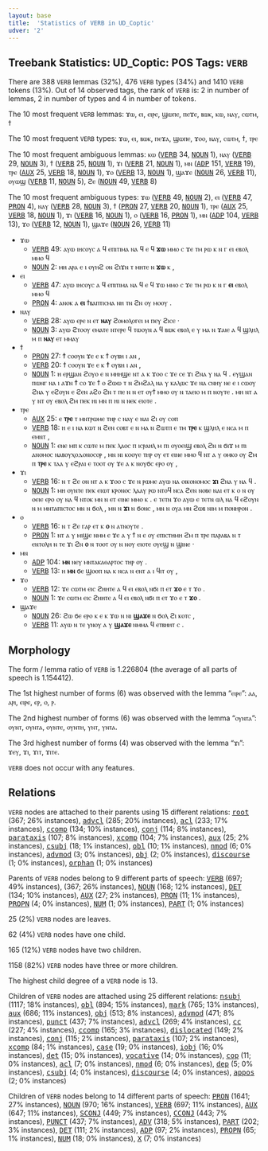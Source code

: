 ```yaml
---
layout: base
title:  'Statistics of VERB in UD_Coptic'
udver: '2'
---
```


## Treebank Statistics: UD_Coptic: POS Tags: `VERB`

There are 388 `VERB` lemmas (32%), 476 `VERB` types (34%) and 1410 `VERB` tokens (13%).
Out of 14 observed tags, the rank of `VERB` is: 2 in number of lemmas, 2 in number of types and 4 in number of tokens.

The 10 most frequent `VERB` lemmas: ϫⲱ, ⲉⲓ, ⲉⲓⲣⲉ, ϣⲱⲡⲉ, ⲡⲉϫⲉ, ⲃⲱⲕ, ⲕⲱ, ⲛⲁⲩ, ⲥⲱⲧⲙ, ϯ

The 10 most frequent `VERB` types:  ϫⲱ, ⲉⲓ, ⲃⲱⲕ, ⲡⲉϫⲁ, ϣⲱⲡⲉ, ϫⲟⲟ, ⲛⲁⲩ, ⲥⲱⲧⲙ, ϯ, ⲧⲣⲉ

The 10 most frequent ambiguous lemmas: ⲕⲱ (<tt><a href="cop-pos-VERB.html">VERB</a></tt> 34, <tt><a href="cop-pos-NOUN.html">NOUN</a></tt> 1), ⲛⲁⲩ (<tt><a href="cop-pos-VERB.html">VERB</a></tt> 29, <tt><a href="cop-pos-NOUN.html">NOUN</a></tt> 3), ϯ (<tt><a href="cop-pos-VERB.html">VERB</a></tt> 25, <tt><a href="cop-pos-NOUN.html">NOUN</a></tt> 1), ϫⲓ (<tt><a href="cop-pos-VERB.html">VERB</a></tt> 21, <tt><a href="cop-pos-NOUN.html">NOUN</a></tt> 1), ⲙⲛ (<tt><a href="cop-pos-ADP.html">ADP</a></tt> 151, <tt><a href="cop-pos-VERB.html">VERB</a></tt> 19), ⲧⲣⲉ (<tt><a href="cop-pos-AUX.html">AUX</a></tt> 25, <tt><a href="cop-pos-VERB.html">VERB</a></tt> 18, <tt><a href="cop-pos-NOUN.html">NOUN</a></tt> 1), ϫⲟ (<tt><a href="cop-pos-VERB.html">VERB</a></tt> 13, <tt><a href="cop-pos-NOUN.html">NOUN</a></tt> 1), ϣⲁϫⲉ (<tt><a href="cop-pos-NOUN.html">NOUN</a></tt> 26, <tt><a href="cop-pos-VERB.html">VERB</a></tt> 11), ⲟⲩⲱϣ (<tt><a href="cop-pos-VERB.html">VERB</a></tt> 11, <tt><a href="cop-pos-NOUN.html">NOUN</a></tt> 5), ϩⲉ (<tt><a href="cop-pos-NOUN.html">NOUN</a></tt> 49, <tt><a href="cop-pos-VERB.html">VERB</a></tt> 8)

The 10 most frequent ambiguous types:  ϫⲱ (<tt><a href="cop-pos-VERB.html">VERB</a></tt> 49, <tt><a href="cop-pos-NOUN.html">NOUN</a></tt> 2), ⲉⲓ (<tt><a href="cop-pos-VERB.html">VERB</a></tt> 47, <tt><a href="cop-pos-PRON.html">PRON</a></tt> 4), ⲛⲁⲩ (<tt><a href="cop-pos-VERB.html">VERB</a></tt> 28, <tt><a href="cop-pos-NOUN.html">NOUN</a></tt> 3), ϯ (<tt><a href="cop-pos-PRON.html">PRON</a></tt> 27, <tt><a href="cop-pos-VERB.html">VERB</a></tt> 20, <tt><a href="cop-pos-NOUN.html">NOUN</a></tt> 1), ⲧⲣⲉ (<tt><a href="cop-pos-AUX.html">AUX</a></tt> 25, <tt><a href="cop-pos-VERB.html">VERB</a></tt> 18, <tt><a href="cop-pos-NOUN.html">NOUN</a></tt> 1), ϫⲓ (<tt><a href="cop-pos-VERB.html">VERB</a></tt> 16, <tt><a href="cop-pos-NOUN.html">NOUN</a></tt> 1), ⲟ (<tt><a href="cop-pos-VERB.html">VERB</a></tt> 16, <tt><a href="cop-pos-PRON.html">PRON</a></tt> 1), ⲙⲛ (<tt><a href="cop-pos-ADP.html">ADP</a></tt> 104, <tt><a href="cop-pos-VERB.html">VERB</a></tt> 13), ϫⲟ (<tt><a href="cop-pos-VERB.html">VERB</a></tt> 12, <tt><a href="cop-pos-NOUN.html">NOUN</a></tt> 1), ϣⲁϫⲉ (<tt><a href="cop-pos-NOUN.html">NOUN</a></tt> 26, <tt><a href="cop-pos-VERB.html">VERB</a></tt> 11)


* ϫⲱ
  * <tt><a href="cop-pos-VERB.html">VERB</a></tt> 49: ⲁⲩⲱ ⲓⲏⲥⲟⲩⲥ ⲁ ϥ ⲉⲡⲓⲧⲓⲙⲁ ⲛⲁ ϥ ⲉ ϥ <b>ϫⲱ</b> ⲙⲙⲟ ⲥ ϫⲉ ⲧⲙ ⲣⲱ ⲕ ⲛ ⲅ ⲉⲓ ⲉⲃⲟⲗ ⲙⲙⲟ ϥ
  * <tt><a href="cop-pos-NOUN.html">NOUN</a></tt> 2: ⲙⲏ ⲁⲣⲁ ⲉ ⲓ ⲟⲩⲏϩ ⲟⲛ ϩⲓϫⲛ ⲧ ⲙⲏⲧⲉ ⲛ <b>ϫⲱ</b> ⲕ ,
* ⲉⲓ
  * <tt><a href="cop-pos-VERB.html">VERB</a></tt> 47: ⲁⲩⲱ ⲓⲏⲥⲟⲩⲥ ⲁ ϥ ⲉⲡⲓⲧⲓⲙⲁ ⲛⲁ ϥ ⲉ ϥ ϫⲱ ⲙⲙⲟ ⲥ ϫⲉ ⲧⲙ ⲣⲱ ⲕ ⲛ ⲅ <b>ⲉⲓ</b> ⲉⲃⲟⲗ ⲙⲙⲟ ϥ
  * <tt><a href="cop-pos-PRON.html">PRON</a></tt> 4: ⲁⲛⲟⲕ ⲁ <b>ⲉⲓ</b> ϯⲃⲁⲡⲧⲓⲥⲙⲁ ⲛⲏ ⲧⲛ ϩⲛ ⲟⲩ ⲙⲟⲟⲩ .
* ⲛⲁⲩ
  * <tt><a href="cop-pos-VERB.html">VERB</a></tt> 28: ⲁⲩⲱ ⲉⲣⲉ ⲛ ⲉⲧ <b>ⲛⲁⲩ</b> ϩⲟⲙⲟⲗⲟⲅⲉⲓ ⲙ ⲡⲉⲩ ϩⲓⲥⲉ ·
  * <tt><a href="cop-pos-NOUN.html">NOUN</a></tt> 3: ⲁⲩⲱ ϩⲧⲟⲟⲩ ⲉⲙⲁⲧⲉ ⲛⲧⲉⲣⲉ ϥ ⲧⲱⲟⲩⲛ ⲁ ϥ ⲃⲱⲕ ⲉⲃⲟⲗ ⲉ ⲩ ⲙⲁ ⲛ ϫⲁⲓⲉ ⲁ ϥ ϣⲗⲏⲗ ⲙ ⲡ <b>ⲛⲁⲩ</b> ⲉⲧ ⲙⲙⲁⲩ
* ϯ
  * <tt><a href="cop-pos-PRON.html">PRON</a></tt> 27: <b>ϯ</b> ⲥⲟⲟⲩⲛ ϫⲉ ⲉ ⲕ ϯ ⲟⲩⲃⲏ ⲓ ⲁⲛ ,
  * <tt><a href="cop-pos-VERB.html">VERB</a></tt> 20: ϯ ⲥⲟⲟⲩⲛ ϫⲉ ⲉ ⲕ <b>ϯ</b> ⲟⲩⲃⲏ ⲓ ⲁⲛ ,
  * <tt><a href="cop-pos-NOUN.html">NOUN</a></tt> 1: ⲏ ⲉⲣϣⲁⲛ ϩⲟⲩⲟ ⲉ ⲛ ⲙⲏⲏϣⲉ ⲛⲧ ⲁ ⲕ ϫⲟⲟ ⲥ ϫⲉ ⲥⲉ ϫⲓ ϩⲛⲁ ⲩ ⲛⲁ ϥ . ⲉⲩϣⲁⲛ ⲡⲱⲛⲅ ⲛⲁ ⲓ ⲁϫⲛ <b>ϯ</b> ⲥⲟ ϫⲉ ϯ ⲟ ϩⲱⲱ ⲧ ⲛ ϩⲙϩⲁⲗ ⲛⲁ ⲩ ⲕⲁⲗⲱⲥ ϫⲉ ⲛⲁ ⲥⲛⲏⲩ ⲛⲉ ⲉ ⲓ ⲥⲱⲟⲩ ϩⲛⲁ ⲩ ⲉϩⲟⲩⲛ ⲉ ϩⲉⲛ ⲁϩⲟ ϩⲛ ⲧ ⲡⲉ ⲛ ⲛ ⲉⲧ ⲟⲩϯ ⲙⲙⲟ ⲟⲩ ⲛ ⲧⲁⲉⲓⲟ ⲙ ⲡ ⲛⲟⲩⲧⲉ . ⲙⲏ ⲛⲧ ⲁ ⲩ ⲛⲧ ⲟⲩ ⲉⲃⲟⲗ ϩⲙ ⲡⲉⲕ ⲏⲓ ⲙⲛ ⲡ ⲏⲓ ⲛ ⲛⲉⲕ ⲉⲓⲟⲧⲉ .
* ⲧⲣⲉ
  * <tt><a href="cop-pos-AUX.html">AUX</a></tt> 25: ⲉ <b>ⲧⲣⲉ</b> ⲧ ⲙⲛⲧⲣⲱⲙⲉ ⲧⲏⲣ ⲥ ⲛⲁⲩ ⲉ ⲛⲁⲓ ϩⲓ ⲟⲩ ⲥⲟⲡ
  * <tt><a href="cop-pos-VERB.html">VERB</a></tt> 18: ⲏ ⲉ ⲓ ⲛⲁ ⲕⲱⲧ ⲛ ϩⲉⲛ ⲥⲟⲃⲧ ⲉ ⲛ ⲙⲁ ⲛ ϩⲱⲧⲡ ⲉ ⲧⲙ <b>ⲧⲣⲉ</b> ⲕ ϣⲗⲏⲗ ⲉ ⲛⲥⲁ ⲙ ⲡ ⲉⲙⲛⲧ ,
  * <tt><a href="cop-pos-NOUN.html">NOUN</a></tt> 1: ⲉⲛⲉ ⲙⲡ ⲕ ⲥⲱⲧⲉ ⲙ ⲡⲉⲕ ⲗⲁⲟⲥ ⲡ ⲓⲥⲣⲁⲏⲗ ⲙ ⲡⲓ ⲟⲩⲟⲉⲓϣ ⲉⲃⲟⲗ ϩⲛ ⲛ ϭⲓϫ ⲙ ⲡⲓ ⲁⲛⲟⲙⲟⲥ ⲛⲁⲃⲟⲩⲭⲟⲇⲟⲛⲟⲥⲟⲣ , ⲙⲛ ⲛⲓ ⲕⲟⲟⲩⲉ ⲧⲏⲣ ⲟⲩ ⲉⲧ ⲉⲓⲛⲉ ⲙⲙⲟ ϥ ⲛⲧ ⲁ ⲩ ⲑⲙⲕⲟ ⲟⲩ ϩⲙ ⲡ <b>ⲧⲣⲉ</b> ⲕ ⲧⲁⲁ ⲩ ⲉϩⲣⲁⲓ ⲉ ⲧⲟⲟⲧ ⲟⲩ ϫⲉ ⲁ ⲕ ⲛⲟⲩϭⲥ ⲉⲣⲟ ⲟⲩ ,
* ϫⲓ
  * <tt><a href="cop-pos-VERB.html">VERB</a></tt> 16: ⲛ ⲧ ϩⲉ ⲟⲛ ⲛⲧ ⲁ ⲕ ϫⲟⲟ ⲥ ϫⲉ ⲛ ⲣⲱⲙⲉ ⲁⲩⲱ ⲛⲁ ⲟⲓⲕⲟⲛⲟⲙⲟⲥ <b>ϫⲓ</b> ϩⲛⲁ ⲩ ⲛⲁ ϥ .
  * <tt><a href="cop-pos-NOUN.html">NOUN</a></tt> 1: ⲙⲏ ⲟⲩⲛⲧⲉ ⲡⲉⲕ ⲉⲓⲱⲧ ⲕⲣⲟⲛⲟⲥ ⲗⲁⲁⲩ ⲣⲱ ⲛⲧⲟϥ ⲛⲥⲁ ϩⲉⲛ ⲛⲟⲃⲉ ⲛⲁⲓ ⲉⲧ ⲕ ⲟ ⲛ ⲟⲩ ⲟⲉⲓⲉ ⲉⲣⲟ ⲟⲩ ⲛⲁ ϥ ⲛⲧⲟⲕ ⲙⲛ ⲛ ⲉⲧ ⲉⲓⲛⲉ ⲙⲙⲟ ⲕ . ⲉ ⲧⲉⲧⲛ ϫⲟ ⲁⲩⲱ ⲉ ⲧⲉⲧⲛ ⲱⲗ ⲛⲁ ϥ ⲉϩⲟⲩⲛ ⲛ ⲙ ⲙⲛⲧⲁⲡⲓⲥⲧⲟⲥ ⲙⲛ ⲛ ϭⲟⲗ , ⲙⲛ ⲛ <b>ϫⲓ</b> ⲛ ϭⲟⲛⲥ , ⲙⲛ ⲛ ⲟⲩⲁ ⲙⲛ ϩⲱⲃ ⲛⲓⲙ ⲙ ⲡⲟⲛⲏⲣⲟⲛ .
* ⲟ
  * <tt><a href="cop-pos-VERB.html">VERB</a></tt> 16: ⲛ ⲧ ϩⲉ ⲅⲁⲣ ⲉⲧ ⲕ <b>ⲟ</b> ⲛ ⲁⲧⲛⲟⲩⲧⲉ .
  * <tt><a href="cop-pos-PRON.html">PRON</a></tt> 1: ⲛⲧ ⲁ ⲩ ⲙⲓϣⲉ ⲛⲙⲙ ⲉ ϫⲉ ⲁ ⲩ ϯ ⲛ ⲉ ⲟⲩ ⲉⲡⲓⲥⲧⲏⲙⲏ ϩⲙ ⲡ ⲧⲣⲉ ⲡⲁⲣⲁⲃⲁ ⲛ ⲧ ⲉⲛⲧⲟⲗⲏ ⲛ ⲧⲉ ϫⲓ ϩⲛ <b>ⲟ</b> ⲛ ⲧⲟⲟⲧ ⲟⲩ ⲛ ⲛⲟⲩ ⲉⲓⲟⲧⲉ ⲟⲩⲉϣ ⲛ ϣⲓⲛⲉ ·
* ⲙⲛ
  * <tt><a href="cop-pos-ADP.html">ADP</a></tt> 104: <b>ⲙⲛ</b> ⲛⲉⲩ ⲙⲛⲧⲁⲕⲁⲑⲁⲣⲧⲟⲥ ⲧⲏⲣ ⲟⲩ .
  * <tt><a href="cop-pos-VERB.html">VERB</a></tt> 13: ⲏ <b>ⲙⲛ</b> ϭⲉ ϣⲟⲟⲡ ⲛⲁ ⲕ ⲛⲥⲁ ⲛ ⲉⲛⲧ ⲁ ⲓ ϥⲓⲧ ⲟⲩ ,
* ϫⲟ
  * <tt><a href="cop-pos-VERB.html">VERB</a></tt> 12: ϫⲉ ⲥⲱⲧⲙ ⲉⲓⲥ ϩⲏⲏⲧⲉ ⲁ ϥ ⲉⲓ ⲉⲃⲟⲗ ⲛϭⲓ ⲡ ⲉⲧ <b>ϫⲟ</b> ⲉ ⲧ ϫⲟ .
  * <tt><a href="cop-pos-NOUN.html">NOUN</a></tt> 1: ϫⲉ ⲥⲱⲧⲙ ⲉⲓⲥ ϩⲏⲏⲧⲉ ⲁ ϥ ⲉⲓ ⲉⲃⲟⲗ ⲛϭⲓ ⲡ ⲉⲧ ϫⲟ ⲉ ⲧ <b>ϫⲟ</b> .
* ϣⲁϫⲉ
  * <tt><a href="cop-pos-NOUN.html">NOUN</a></tt> 26: ϩⲱ ϭⲉ ⲉⲣⲟ ⲕ ⲉ ⲕ ϫⲱ ⲛ ⲛⲓ <b>ϣⲁϫⲉ</b> ⲛ ϭⲟⲗ ϩⲓ ⲕⲟⲧⲥ ,
  * <tt><a href="cop-pos-VERB.html">VERB</a></tt> 11: ⲁⲩⲱ ⲛ ⲧⲉ ⲩⲛⲟⲩ ⲁ ⲩ <b>ϣⲁϫⲉ</b> ⲛⲙⲙⲁ ϥ ⲉⲧⲃⲏⲏⲧ ⲥ .

## Morphology

The form / lemma ratio of `VERB` is 1.226804 (the average of all parts of speech is 1.154412).

The 1st highest number of forms (6) was observed with the lemma “ⲉⲓⲣⲉ”: ⲁⲁ, ⲁⲣⲓ, ⲉⲓⲣⲉ, ⲉⲣ, ⲟ, ⲣ.

The 2nd highest number of forms (6) was observed with the lemma “ⲟⲩⲛⲧⲁ”: ⲟⲩⲛⲧ, ⲟⲩⲛⲧⲁ, ⲟⲩⲛⲧⲉ, ⲟⲩⲛⲧⲏ, ⲩⲛⲧ, ⲩⲛⲧⲁ.

The 3rd highest number of forms (4) was observed with the lemma “ϫⲓ”: ϫⲉⲩ, ϫⲓ, ϫⲓⲧ, ϫⲓⲧⲉ.

`VERB` does not occur with any features.


## Relations

`VERB` nodes are attached to their parents using 15 different relations: <tt><a href="cop-dep-root.html">root</a></tt> (367; 26% instances), <tt><a href="cop-dep-advcl.html">advcl</a></tt> (285; 20% instances), <tt><a href="cop-dep-acl.html">acl</a></tt> (233; 17% instances), <tt><a href="cop-dep-ccomp.html">ccomp</a></tt> (134; 10% instances), <tt><a href="cop-dep-conj.html">conj</a></tt> (114; 8% instances), <tt><a href="cop-dep-parataxis.html">parataxis</a></tt> (107; 8% instances), <tt><a href="cop-dep-xcomp.html">xcomp</a></tt> (104; 7% instances), <tt><a href="cop-dep-aux.html">aux</a></tt> (25; 2% instances), <tt><a href="cop-dep-csubj.html">csubj</a></tt> (18; 1% instances), <tt><a href="cop-dep-obl.html">obl</a></tt> (10; 1% instances), <tt><a href="cop-dep-nmod.html">nmod</a></tt> (6; 0% instances), <tt><a href="cop-dep-advmod.html">advmod</a></tt> (3; 0% instances), <tt><a href="cop-dep-obj.html">obj</a></tt> (2; 0% instances), <tt><a href="cop-dep-discourse.html">discourse</a></tt> (1; 0% instances), <tt><a href="cop-dep-orphan.html">orphan</a></tt> (1; 0% instances)

Parents of `VERB` nodes belong to 9 different parts of speech: <tt><a href="cop-pos-VERB.html">VERB</a></tt> (697; 49% instances),  (367; 26% instances), <tt><a href="cop-pos-NOUN.html">NOUN</a></tt> (168; 12% instances), <tt><a href="cop-pos-DET.html">DET</a></tt> (134; 10% instances), <tt><a href="cop-pos-AUX.html">AUX</a></tt> (27; 2% instances), <tt><a href="cop-pos-PRON.html">PRON</a></tt> (11; 1% instances), <tt><a href="cop-pos-PROPN.html">PROPN</a></tt> (4; 0% instances), <tt><a href="cop-pos-NUM.html">NUM</a></tt> (1; 0% instances), <tt><a href="cop-pos-PART.html">PART</a></tt> (1; 0% instances)

25 (2%) `VERB` nodes are leaves.

62 (4%) `VERB` nodes have one child.

165 (12%) `VERB` nodes have two children.

1158 (82%) `VERB` nodes have three or more children.

The highest child degree of a `VERB` node is 13.

Children of `VERB` nodes are attached using 25 different relations: <tt><a href="cop-dep-nsubj.html">nsubj</a></tt> (1117; 18% instances), <tt><a href="cop-dep-obl.html">obl</a></tt> (894; 15% instances), <tt><a href="cop-dep-mark.html">mark</a></tt> (765; 13% instances), <tt><a href="cop-dep-aux.html">aux</a></tt> (686; 11% instances), <tt><a href="cop-dep-obj.html">obj</a></tt> (513; 8% instances), <tt><a href="cop-dep-advmod.html">advmod</a></tt> (471; 8% instances), <tt><a href="cop-dep-punct.html">punct</a></tt> (437; 7% instances), <tt><a href="cop-dep-advcl.html">advcl</a></tt> (269; 4% instances), <tt><a href="cop-dep-cc.html">cc</a></tt> (227; 4% instances), <tt><a href="cop-dep-ccomp.html">ccomp</a></tt> (165; 3% instances), <tt><a href="cop-dep-dislocated.html">dislocated</a></tt> (149; 2% instances), <tt><a href="cop-dep-conj.html">conj</a></tt> (115; 2% instances), <tt><a href="cop-dep-parataxis.html">parataxis</a></tt> (107; 2% instances), <tt><a href="cop-dep-xcomp.html">xcomp</a></tt> (84; 1% instances), <tt><a href="cop-dep-case.html">case</a></tt> (19; 0% instances), <tt><a href="cop-dep-iobj.html">iobj</a></tt> (16; 0% instances), <tt><a href="cop-dep-det.html">det</a></tt> (15; 0% instances), <tt><a href="cop-dep-vocative.html">vocative</a></tt> (14; 0% instances), <tt><a href="cop-dep-cop.html">cop</a></tt> (11; 0% instances), <tt><a href="cop-dep-acl.html">acl</a></tt> (7; 0% instances), <tt><a href="cop-dep-nmod.html">nmod</a></tt> (6; 0% instances), <tt><a href="cop-dep-dep.html">dep</a></tt> (5; 0% instances), <tt><a href="cop-dep-csubj.html">csubj</a></tt> (4; 0% instances), <tt><a href="cop-dep-discourse.html">discourse</a></tt> (4; 0% instances), <tt><a href="cop-dep-appos.html">appos</a></tt> (2; 0% instances)

Children of `VERB` nodes belong to 14 different parts of speech: <tt><a href="cop-pos-PRON.html">PRON</a></tt> (1641; 27% instances), <tt><a href="cop-pos-NOUN.html">NOUN</a></tt> (970; 16% instances), <tt><a href="cop-pos-VERB.html">VERB</a></tt> (697; 11% instances), <tt><a href="cop-pos-AUX.html">AUX</a></tt> (647; 11% instances), <tt><a href="cop-pos-SCONJ.html">SCONJ</a></tt> (449; 7% instances), <tt><a href="cop-pos-CCONJ.html">CCONJ</a></tt> (443; 7% instances), <tt><a href="cop-pos-PUNCT.html">PUNCT</a></tt> (437; 7% instances), <tt><a href="cop-pos-ADV.html">ADV</a></tt> (318; 5% instances), <tt><a href="cop-pos-PART.html">PART</a></tt> (202; 3% instances), <tt><a href="cop-pos-DET.html">DET</a></tt> (111; 2% instances), <tt><a href="cop-pos-ADP.html">ADP</a></tt> (97; 2% instances), <tt><a href="cop-pos-PROPN.html">PROPN</a></tt> (65; 1% instances), <tt><a href="cop-pos-NUM.html">NUM</a></tt> (18; 0% instances), <tt><a href="cop-pos-X.html">X</a></tt> (7; 0% instances)

